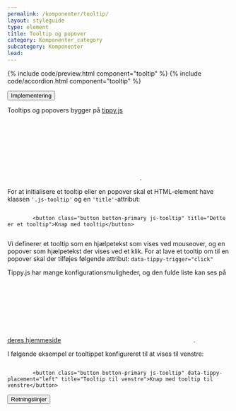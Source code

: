 ```yaml
---
permalink: /komponenter/tooltip/
layout: styleguide
type: element
title: Tooltip og popover
category: Komponenter_category
subcategory: Komponenter
lead: 
---
```


{% include code/preview.html component="tooltip" %}
{% include code/accordion.html component="tooltip" %}
<div class="accordion-bordered">
  <button class="button-unstyled accordion-button"
      aria-expanded="true" aria-controls="tooltip-tech-docs">
    Implementering
  </button>
  <div id="tooltip-tech-docs" aria-hidden="false" class="accordion-content">
    <p>Tooltips og popovers bygger på <a href="https://atomiks.github.io/tippyjs/" class="icon-link">tippy.js<svg class="icon-svg"><use xlink:href="#open-in-new"></use></svg></a>.</p>
    <p>For at initialisere et tooltip eller en popover skal et HTML-element have klassen <code>'.js-tooltip'</code> og en <code>'title'</code>-attribut:</p>
    <div class="code-highlight">
      <code>
        &lt;button class="button button-primary js-tooltip" title="Dette er et tooltip"&gt;Knap med tooltip&lt;/button&gt;	
      </code> 
    </div>
    <p>Vi definerer et tooltip som en hjælpetekst som vises ved mouseover, og en popover som hjælpetekst der vises ved et klik. For at lave et tooltip om til en popover skal der tilføjes følgende attribut: <code>data-tippy-trigger="click"</code></p>
    <p>Tippy.js har mange konfigurationsmuligheder, og den fulde liste kan ses på <a href="https://atomiks.github.io/tippyjs/" class="icon-link">deres hjemmeside<svg class="icon-svg"><use xlink:href="#open-in-new"></use></svg></a>.</p>
    <p>I følgende eksempel er tooltippet konfigureret til at vises til venstre: </p>
    <div class="code-highlight">
      <code>
        &lt;button class="button button-primary js-tooltip" data-tippy-placement="left" title="Tooltip til venstre"&gt;Knap med tooltip til venstre&lt;/button&gt;
      </code>
    </div>
  </div>
</div>

<div class="accordion-bordered accordion-docs">
  <button class="button-unstyled accordion-button"
      aria-expanded="true" aria-controls="tooltip-docs">
    Retningslinjer
  </button>
  <div id="tooltip-docs" class="accordion-content">
    
  </div>
</div>

